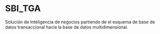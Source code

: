 # SBI_TGA
Solución de Inteligencia de negocios partiendo de el esquema de base de datos transaccional hacia la base de datos multidimensional.
